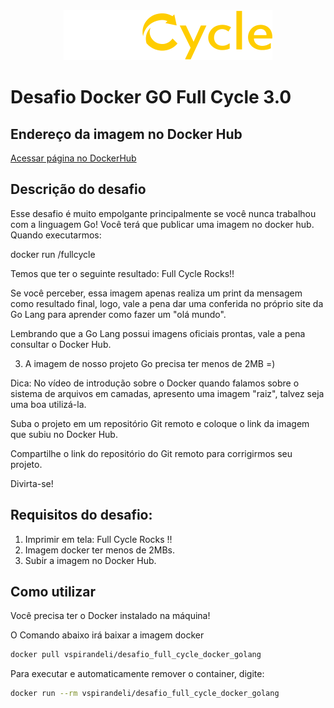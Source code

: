 <div align="center">
  <img title="Full Cycle 3.0" alt="logo empresa full cycle" src="./assets//logo-full-cycle.svg" />
</div>

# Desafio Docker GO Full Cycle 3.0

## Endereço da imagem no Docker Hub

[Acessar página no DockerHub](https://hub.docker.com/r/vspirandeli/desafio_full_cycle_docker_golang)

## Descrição do desafio

Esse desafio é muito empolgante principalmente se você nunca trabalhou com a linguagem Go!
Você terá que publicar uma imagem no docker hub. Quando executarmos:

docker run <seu-user>/fullcycle

Temos que ter o seguinte resultado: Full Cycle Rocks!!

Se você perceber, essa imagem apenas realiza um print da mensagem como resultado final, logo, vale a pena dar uma conferida no próprio site da Go Lang para aprender como fazer um "olá mundo".

Lembrando que a Go Lang possui imagens oficiais prontas, vale a pena consultar o Docker Hub.

3) A imagem de nosso projeto Go precisa ter menos de 2MB =)

Dica: No vídeo de introdução sobre o Docker quando falamos sobre o sistema de arquivos em camadas, apresento uma imagem "raiz", talvez seja uma boa utilizá-la.

Suba o projeto em um repositório Git remoto e coloque o link da imagem que subiu no Docker Hub.

Compartilhe o link do repositório do Git remoto para corrigirmos seu projeto.

Divirta-se!

## Requisitos do desafio:

1) Imprimir em tela: Full Cycle Rocks !!
2) Imagem docker ter menos de 2MBs.
3) Subir a imagem no Docker Hub.

## Como utilizar

Você precisa ter o Docker instalado na máquina!

O Comando abaixo irá baixar a imagem docker
```bash
docker pull vspirandeli/desafio_full_cycle_docker_golang
```

Para executar e automaticamente remover o container, digite:
```bash
docker run --rm vspirandeli/desafio_full_cycle_docker_golang
```
